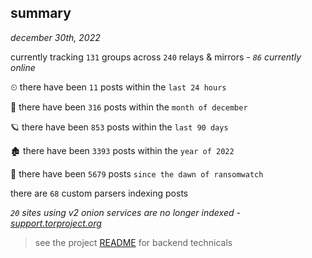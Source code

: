 
## summary
_december 30th, 2022_

currently tracking `131` groups across `240` relays & mirrors - _`86` currently online_

⏲ there have been `11` posts within the `last 24 hours`

🦈 there have been `316` posts within the `month of december`

🪐 there have been `853` posts within the `last 90 days`

🏚 there have been `3393` posts within the `year of 2022`

🦕 there have been `5679` posts `since the dawn of ransomwatch`

there are `68` custom parsers indexing posts

_`20` sites using v2 onion services are no longer indexed - [support.torproject.org](https://support.torproject.org/onionservices/v2-deprecation/)_

> see the project [README](https://github.com/joshhighet/ransomwatch#ransomwatch--) for backend technicals
